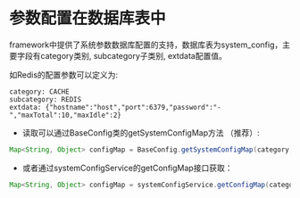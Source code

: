 # 参数配置在数据库表中

framework中提供了系统参数数据库配置的支持，数据库表为system_config，主要字段有category类别, subcategory子类别, extdata配置值。

如Redis的配置参数可以定义为:

    category: CACHE
    subcategory: REDIS
    extdata: {"hostname":"host","port":6379,"password":"-","maxTotal":10,"maxIdle":2}

* 读取可以通过BaseConfig类的getSystemConfigMap方法 （推荐）:

```java
Map<String, Object> configMap = BaseConfig.getSystemConfigMap(category, subcategory);
```

* 或者通过systemConfigService的getConfigMap接口获取：

```java
Map<String, Object> configMap = systemConfigService.getConfigMap(category, subcategory);
```